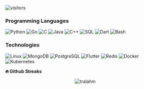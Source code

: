 ![visitors](https://visitor-badge.glitch.me/badge?page_id=TralahM.TralahM)

### Programming Languages

![Python](https://img.shields.io/badge/-Python-000?&logo=Python)
![Go](https://img.shields.io/badge/-Go-000?&logo=Go)
![C](https://img.shields.io/badge/-C-000?&logo=C)
![Java](https://img.shields.io/badge/-Java-000?&logo=Java&logoColor=007396)
![C++](https://img.shields.io/badge/-C++-000?&logo=c%2b%2b&logoColor=00599C)
![SQL](https://img.shields.io/badge/-SQL-000?&logo=MySQL)
![Dart](https://img.shields.io/badge/-Dart-000?&logo=Dart)
![Bash](https://img.shields.io/badge/-Bash-000?&logo=Bash)


### Technologies

![Linux](https://img.shields.io/badge/-Linux-000?&logo=Linux)
![MongoDB](https://img.shields.io/badge/-Mongodb-000?&logo=Mongodb)
![PostgreSQL](https://img.shields.io/badge/-Postgresql-000?&logo=Postgresql)
![Flutter](https://img.shields.io/badge/-Flutter-000?&logo=Flutter)
![Redis](https://img.shields.io/badge/-Redis-000?&logo=Redis)
![Docker](https://img.shields.io/badge/-Docker-000?&logo=Docker)
![Kubernetes](https://img.shields.io/badge/-Kubernetes-000?&logo=Kubernetes)


<b>🔥 Github Streaks</b>
<p align="center"><img src="https://github-readme-streak-stats.herokuapp.com/?user=tralahm&theme=black-ice&hide_border=true&stroke=0000&background=0D1117&ring=e05397&fire=e05397&currStreakLabel=e05397&bg_color=30,e96443,904e95&title_color=fff&text_color=fff" alt="tralahm" /></p>

